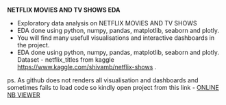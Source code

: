 **NETFLIX MOVIES AND TV SHOWS EDA**

- Exploratory data analysis on NETFLIX MOVIES AND TV SHOWS
- EDA done using python, numpy, pandas, matplotlib, seaborn and plotly.
- You will find many usefull visualisations and interactive dashboards in the project.
- EDA done using python, numpy, pandas, matplotlib, seaborn and plotly. Dataset - netflix_titles from kaggle https://www.kaggle.com/shivamb/netflix-shows .



ps. As github does not renders all visualisation and  dashboards and sometimes fails to load code so
kindly open project from this link -  [ONLINE NB VIEWER](https://nbviewer.jupyter.org/github/akshxyjagtap/Data-Science/blob/c62941d6358a86e793318f3524e5d72038d618f7/NETFLIX/code/NETFLIX%20_EDA%20.ipynb)




